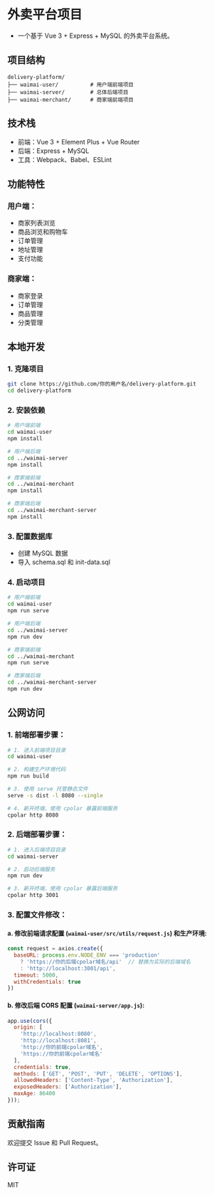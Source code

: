 # 外卖平台项目

- 一个基于 Vue 3 + Express + MySQL 的外卖平台系统。

## 项目结构

```
delivery-platform/
├── waimai-user/          # 用户端前端项目
├── waimai-server/        # 总体后端项目
├── waimai-merchant/      # 商家端前端项目
```

## 技术栈

- 前端：Vue 3 + Element Plus + Vue Router
- 后端：Express + MySQL
- 工具：Webpack、Babel、ESLint

## 功能特性

### 用户端：

- 商家列表浏览
- 商品浏览和购物车
- 订单管理
- 地址管理
- 支付功能

### 商家端：

- 商家登录
- 订单管理
- 商品管理
- 分类管理

## 本地开发

### 1.  克隆项目

```bash
git clone https://github.com/你的用户名/delivery-platform.git
cd delivery-platform
```

### 2. 安装依赖

```bash
# 用户端前端
cd waimai-user
npm install

# 用户端后端
cd ../waimai-server
npm install

# 商家端前端
cd ../waimai-merchant
npm install

# 商家端后端
cd ../waimai-merchant-server
npm install
```

### 3. 配置数据库

- 创建 MySQL 数据
- 导入 schema.sql 和 init-data.sql

### 4. 启动项目

```bash
# 用户端前端
cd waimai-user
npm run serve

# 用户端后端
cd ../waimai-server
npm run dev

# 商家端前端
cd ../waimai-merchant
npm run serve

# 商家端后端
cd ../waimai-merchant-server
npm run dev
```

## 公网访问

###  1. 前端部署步骤：

```bash
# 1. 进入前端项目目录
cd waimai-user

# 2. 构建生产环境代码
npm run build

# 3. 使用 serve 托管静态文件
serve -s dist -l 8080 --single

# 4. 新开终端，使用 cpolar 暴露前端服务
cpolar http 8080
```

### 2. 后端部署步骤：

```bash
# 1. 进入后端项目目录
cd waimai-server

# 2. 启动后端服务
npm run dev

# 3. 新开终端，使用 cpolar 暴露后端服务
cpolar http 3001
```

### 3. 配置文件修改：

#### a. 修改前端请求配置 (`waimai-user/src/utils/request.js`) 和生产环境:

```javascript
const request = axios.create({
  baseURL: process.env.NODE_ENV === 'production' 
    ? 'https://你的后端cpolar域名/api'  // 替换为实际的后端域名
    : 'http://localhost:3001/api',
  timeout: 5000,
  withCredentials: true
})
```

#### b. 修改后端 CORS 配置 (`waimai-server/app.js`):

```javascript
app.use(cors({
  origin: [
    'http://localhost:8080',
    'http://localhost:8081',
    'http://你的前端cpolar域名',
    'https://你的前端cpolar域名'
  ],
  credentials: true,
  methods: ['GET', 'POST', 'PUT', 'DELETE', 'OPTIONS'],
  allowedHeaders: ['Content-Type', 'Authorization'],
  exposedHeaders: ['Authorization'],
  maxAge: 86400
}));
```

## 贡献指南

欢迎提交 Issue 和 Pull Request。

## 许可证

MIT 